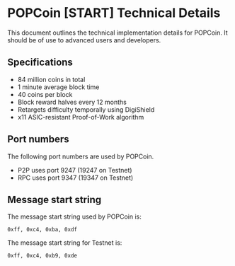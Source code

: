 POPCoin [START] Technical Details
===================================

This document outlines the technical implementation details for POPCoin. It should be of use to advanced users and developers.

Specifications
--------------

* 84 million coins in total
* 1 minute average block time
* 40 coins per block
* Block reward halves every 12 months
* Retargets difficulty temporally using DigiShield
* x11 ASIC-resistant Proof-of-Work algorithm

Port numbers
------------

The following port numbers are used by POPCoin.

* P2P uses port 9247 (19247 on Testnet)
* RPC uses port 9347 (19347 on Testnet)

Message start string
--------------------

The message start string used by POPCoin is:

```
0xff, 0xc4, 0xba, 0xdf
```

The message start string for Testnet is:

```
0xff, 0xc4, 0xb9, 0xde
```
